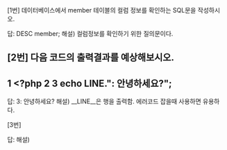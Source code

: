 [1번] 데이터베이스에서 member 테이블의 컬럼 정보를 확인하는 SQL문을 작성하시오.

답: DESC member;
해설) 컬럼정보를 확인하기 위한 질의문이다.


[2번] 다음 코드의 출력결과를 예상해보시오.
---------------------------------
1   <?php
2
3   echo __LINE__.": 안녕하세요?";
---------------------------------

답: 
3: 안녕하세요?
해설) __LINE__은 행을 출력함. 에러코드 잡을때 사용하면 유용하다.


[3번] 



답: 
해설) 